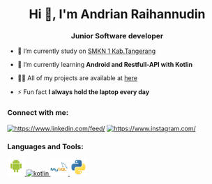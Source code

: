 <h1 align="center">Hi 👋, I'm Andrian Raihannudin</h1>
<h3 align="center">Junior Software developer</h3>

- 🔭 I’m currently study on [SMKN 1 Kab.Tangerang](https://www.google.com/maps/place/Vocational+And+Technical+School+1+Kabupaten+Tangerang/@-6.2547457,106.5057503,17z/data=!3m1!4b1!4m5!3m4!1s0x2e420713a68ca0b1:0x9801279461c189ce!8m2!3d-6.254751!4d106.507939)

- 🌱 I’m currently learning **Android and Restfull-API with Kotlin**

- 👨‍💻 All of my projects are available at [here](https://github.com/Reihannudin)

- ⚡ Fun fact **I always hold the laptop every day**

<h3 align="left">Connect with me:</h3>
<p align="left">
<a href="https://linkedin.com/in/https://www.linkedin.com/feed/" target="blank"><img align="center" src="https://raw.githubusercontent.com/rahuldkjain/github-profile-readme-generator/master/src/images/icons/Social/linked-in-alt.svg" alt="https://www.linkedin.com/feed/" height="30" width="40" /></a>
<a href="https://instagram.com/https://www.instagram.com/" target="blank"><img align="center" src="https://raw.githubusercontent.com/rahuldkjain/github-profile-readme-generator/master/src/images/icons/Social/instagram.svg" alt="https://www.instagram.com/" height="30" width="40" /></a>
</p>

<h3 align="left">Languages and Tools:</h3>
<p align="left"> <a href="https://developer.android.com" target="_blank" rel="noreferrer"> <img src="https://raw.githubusercontent.com/devicons/devicon/master/icons/android/android-original-wordmark.svg" alt="android" width="40" height="40"/> </a> <a href="https://kotlinlang.org" target="_blank" rel="noreferrer"> <img src="https://www.vectorlogo.zone/logos/kotlinlang/kotlinlang-icon.svg" alt="kotlin" width="40" height="40"/> </a> <a href="https://www.mysql.com/" target="_blank" rel="noreferrer"> <img src="https://raw.githubusercontent.com/devicons/devicon/master/icons/mysql/mysql-original-wordmark.svg" alt="mysql" width="40" height="40"/> </a> <a href="https://www.python.org" target="_blank" rel="noreferrer"> <img src="https://raw.githubusercontent.com/devicons/devicon/master/icons/python/python-original.svg" alt="python" width="40" height="40"/> </a> </p>

